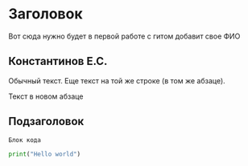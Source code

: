 # Заголовок

Вот сюда нужно будет в первой работе с гитом добавит свое ФИО

## Константинов Е.С.

Обычный текст.
Еще текст на той же строке (в том же абзаце).

Текст в новом абзаце

## Подзаголовок

```
Блок кода
```

```python
print("Hello world")
```